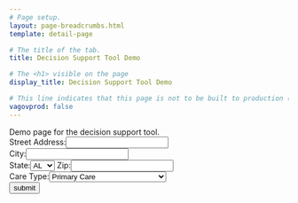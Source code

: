 ```yaml
---
# Page setup.
layout: page-breadcrumbs.html
template: detail-page

# The title of the tab.
title: Decision Support Tool Demo

# The <h1> visible on the page
display_title: Decision Support Tool Demo

# This line indicates that this page is not to be built to production (www.va.gov)
vagovprod: false
---
```


<div class="va-introtext">
Demo page for the decision support tool. 
</div>
<div id="loading" style="display:none">
	Loading...
	<!-- put VA loading gif here -->
</div>
<form id="address_form" name="address_form">
<label>Street Address:</label><input type="text" name="street" required autocomplete="address-line1" /><br />
<label>City:</label><input type="text" name="city" required autocomplete="address-level2" /><br />
<label>State:</label><select name="state" required autocomplete="address-level1" >
<option value="AL">
AL
</option>

<option value="AK">
AK
</option>

<option value="AR">
AR
</option>

<option value="AS">
AS
</option>

<option value="AZ">
AZ
</option>

<option value="CA">
CA
</option>

<option value="CO">
CO
</option>

<option value="CT">
CT
</option>

<option value="DC">
DC
</option>

<option value="DE">
DE
</option>

<option value="FL">
FL
</option>

<option value="GA">
GA
</option>

<option value="GU">
GU
</option>

<option value="HI">
HI
</option>

<option value="IA">
IA
</option>

<option value="ID">
ID
</option>

<option value="IL">
IL
</option>

<option value="IN">
IN
</option>

<option value="KS">
KS
</option>

<option value="KY">
KY
</option>

<option value="LA">
LA
</option>

<option value="MA">
MA
</option>

<option value="MD">
MD
</option>

<option value="ME">
ME
</option>

<option value="MI">
MI
</option>

<option value="MN">
MN
</option>

<option value="MO">
MO
</option>

<option value="MP">
MP
</option>

<option value="MS">
MS
</option>

<option value="MT">
MT
</option>

<option value="NC">
NC
</option>

<option value="NE">
NE
</option>

<option value="NH">
NH
</option>

<option value="NJ">
NJ
</option>

<option value="NM">
NM
</option>

<option value="NV">
NV
</option>

<option value="NY">
NY
</option>

<option value="ND">
ND
</option>

<option value="OH">
OH
</option>

<option value="OK">
OK
</option>

<option value="OR">
OR
</option>

<option value="PA">
PA
</option>

<option value="PR">
PR
</option>

<option value="RI">
RI
</option>

<option value="SC">
SC
</option>

<option value="SD">
SD
</option>

<option value="TN">
TN
</option>

<option value="TX">
TX
</option>

<option value="UM">
UM
</option>

<option value="UT">
UT
</option>

<option value="VT">
VT
</option>

<option value="VA">
VA
</option>

<option value="VI">
VI
</option>

<option value="WA">
WA
</option>

<option value="WI">
WI
</option>

<option value="WV">
WV
</option>

<option value="WY">
WY
</option>
</select>
<label>Zip:</label><input type="text" name="postal" required autocomplete="postal-code" /><br />
<label>Care Type:</label><select name="care_type" required>
<option value="primary">
Primary Care
</option>

<option value="mental">
Mental Health Care
</option>

<option value="extended">
Non-Institutional Extended Care
</option>

<option value="other">
Other
</option>
</select><br />
<input type="submit" value="submit" />
</form>
<script src="https://staging-va-gov-assets.s3-us-gov-west-1.amazonaws.com/js/jquery-3.3.1.min.js" type="text/javascript"></script>
<script type="text/javascript">
//<![CDATA[
$('#address_form').submit(function(e) {
		e.preventDefault();
		var data = {};
		var Form = this;
		$.each(this.elements, function(i, v) {
			var input = $(v);
			data[input.attr("name")] = input.val();
			delete data["undefined"];
		});
		$.ajax({
			type: 'POST',
			url: 'https://veteligibilitystatus.com/eligibility',
			dataType: 'json',
			contentType: 'application/json; charset=utf-8',
			data: JSON.stringify(data),
			context: Form,
			success: function(callback) {
				console.log(callback);
				if (callback.eligible) {
					$(this).text('You are eligible for Community Care');
				}
				else {
					$(this).text('You may be eligible for Community Care, please check with your provider')
				}
			},
			error: function() {
				$(this).html("We were unable to determine your eligibility, please check with your provider");
			}
		});
	});
//]]>
</script>
<script language="javascript" type="text/javascript">
$(document).ready(function () {
    $(document).ajaxStart(function () {
        $("#loading").show();
		$("#address_form").hide();
    }).ajaxStop(function () {
        $("#loading").hide();
		$("#address_form").show();
    });
});
</script>
